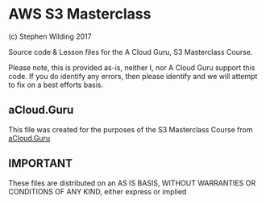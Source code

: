 # AWS S3 Masterclass

(c) Stephen Wilding 2017

Source code & Lesson files for the A Cloud Guru, S3 Masterclass Course.

Please note, this is provided as-is, neither I, nor A Cloud Guru support this code. If you do identify any errors, then please identify and we will attempt to fix on a best efforts basis.

## aCloud.Guru
This file was created for the purposes of the S3 Masterclass Course from [aCloud.Guru](https://acloud.guru)

## IMPORTANT
These files are distributed on an AS IS BASIS, WITHOUT WARRANTIES OR CONDITIONS OF ANY KIND, either express or implied

